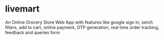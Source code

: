 # livemart
 An Online Grocery Store Web App with features like google sign in, serch filters, add to cart, online payment, OTP generation, real time order tracking, feedback and queries form
